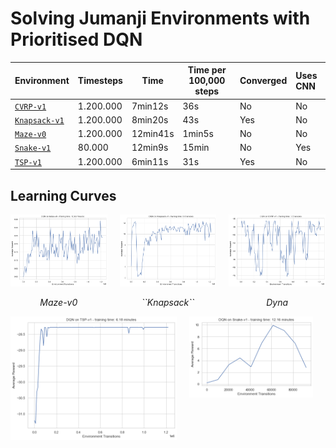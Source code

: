 # Solving Jumanji Environments with Prioritised DQN

| Environment                                                                     | Timesteps | Time    | Time per 100,000 steps | Converged | Uses CNN |
|:------------------------------------------------------------------------------- |:--------- | ------- | ---------------------- | --------- |:-------- |
| [``CVRP-v1``](https://instadeepai.github.io/jumanji/environments/cvrp/)         | 1.200.000 | 7min12s | 36s                    | No        | No       |
| [``Knapsack-v1``](https://instadeepai.github.io/jumanji/environments/knapsack/) | 1.200.000 | 8min20s | 43s                    | Yes       | No       |
| [``Maze-v0``](https://instadeepai.github.io/jumanji/environments/maze/)         | 1.200.000 | 12min41s| 1min5s                 | No        | No       |
| [``Snake-v1``](https://instadeepai.github.io/jumanji/environments/snake/)       | 80.000    | 12min9s | 15min                  | No        | Yes      |
| [``TSP-v1``](https://instadeepai.github.io/jumanji/environments/tsp/)           | 1.200.000 | 6min11s | 31s                    | Yes       | No       |

## Learning Curves

<div align="center">
  <div style="display: flex; justify-content: center;">
    <div style="margin-right: 20px;">
      <img src="https://raw.githubusercontent.com/RPegoud/jumanji_prioritised_dqn/main/images/maze.png" alt="Image 1"/>
      <p align="center"><em>Maze-v0</em></p>
    </div>
    <div style="margin-right: 20px;">
      <img src="https://raw.githubusercontent.com/RPegoud/jumanji_prioritised_dqn/main/images/knapsack.png" alt="Image 2"/>
      <p align="center"><em>``Knapsack``</em></p>
    </div>
    <div>
      <img src="https://raw.githubusercontent.com/RPegoud/jumanji_prioritised_dqn/main/images/cvpr.png" alt="Image 3"/>
      <p align="center"><em>Dyna</em></p>
    </div>
  </div>
</div>
<div align="center">
  <div style="display: flex; justify-content: center;">
    <div style="margin-right: 20px;">
      <img src="https://raw.githubusercontent.com/RPegoud/jumanji_prioritised_dqn/main/images/tsp.png" alt="Image 1"/>
      <p align="center"><em></em></p>
    </div>
    <div style="margin-right: 20px;">
      <img src="https://raw.githubusercontent.com/RPegoud/jumanji_prioritised_dqn/main/images/snake.png" alt="Image 2"/>
      <p align="center"><em></em></p>
    </div>
  </div>
</div>
